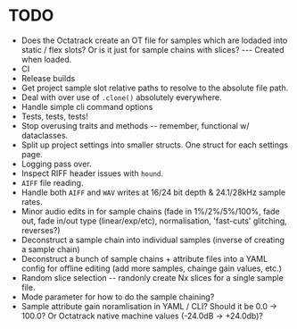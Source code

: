 # TODO
- Does the Octatrack create an OT file for samples which are lodaded into static / flex slots?
  Or is it just for sample chains with slices? --- Created when loaded.
- CI
- Release builds
- Get project sample slot relative paths to resolve to the absolute file path.
- Deal with over use of `.clone()` absolutely everywhere.
- Handle simple cli command options
- Tests, tests, tests!
- Stop overusing traits and methods -- remember, functional w/ dataclasses.
- Split up project settings into smaller structs. One struct for each settings page.
- Logging pass over.
- Inspect RIFF header issues with `hound`.
- `AIFF` file reading.
- Handle both `AIFF` and `WAV` writes at 16/24 bit depth & 24.1/28kHz sample rates.
- Minor audio edits in for sample chains (fade in 1%/2%/5%/100%, fade out, fade in/out type (linear/exp/etc), normalisation, 'fast-cuts' glitching, reverses?)
- Deconstruct a sample chain into individual samples (inverse of creating a sample chain)
- Deconstruct a bunch of sample chains + attribute files into a YAML config for offline editing (add more samples, chainge gain values, etc.)
- Random slice selection -- randonly create Nx slices for a single sample file.
- Mode parameter for how to do the sample chaining?
- Sample attribute gain noramlisation in YAML / CLI? Should it be 0.0 -> 100.0? Or Octatrack native machine values (-24.0dB -> +24.0db)?
